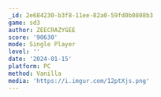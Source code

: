 ```yaml
---
_id: 2e684230-b3f8-11ee-82a0-59fd0b0808b3
game: sd3
author: ZEECRAZYGEE
score: '90630'
mode: Single Player
level: ''
date: '2024-01-15'
platform: PC
method: Vanilla
media: 'https://i.imgur.com/12ptXjs.png'
---
```


